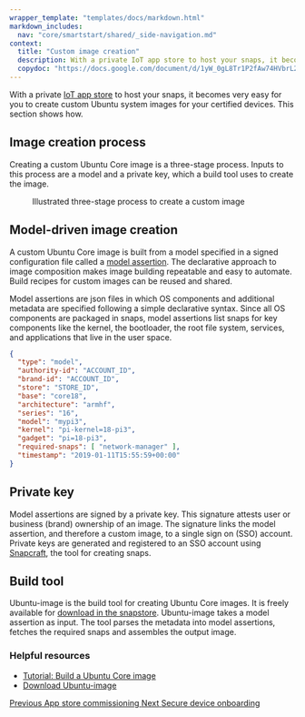 ```yaml
---
wrapper_template: "templates/docs/markdown.html"
markdown_includes:
  nav: "core/smartstart/shared/_side-navigation.md"
context:
  title: "Custom image creation"
  description: With a private IoT app store to host your snaps, it becomes very easy for you to create custom Ubuntu system images for your certified devices. This section shows how.
  copydoc: "https://docs.google.com/document/d/1yW_0gL8Tr1P2fAw74HVbrL2eB51eusLk_lSeEeVqJW4/edit"
---
```


With a private [IoT app store](/internet-of-things/appstore) to host your snaps, it becomes very easy for you to create custom Ubuntu system images for your certified devices. This section shows how.

## Image creation process

Creating a custom Ubuntu Core image is a three-stage process. Inputs to this process are a model and a private key, which a build tool uses to create the image.

<figure>
  <img src="https://assets.ubuntu.com/v1/65f355f3-ec829b897aa4e0855e08bc1a025ba74421954352_2_690x349.png" alt="" style="margin: 0;" />
  <figcaption>Illustrated three-stage process to create a custom image</figcaption>
</figure>

## Model-driven image creation

A custom Ubuntu Core image is built from a model specified in a signed configuration file called a [model assertion](https://core.docs.ubuntu.com/en/reference/assertions/model). The declarative approach to image composition makes image building repeatable and easy to automate. Build recipes for custom images can be reused and shared.

Model assertions are json files in which OS components and additional metadata are specified following a simple declarative syntax. Since all OS components are packaged in snaps, model assertions list snaps for key components like the kernel, the bootloader, the root file system, services, and applications that live in the user space.

```json
{
  "type": "model",
  "authority-id": "ACCOUNT_ID",
  "brand-id": "ACCOUNT_ID",
  "store": "STORE_ID",
  "base": "core18",
  "architecture": "armhf",
  "series": "16",
  "model": "mypi3",
  "kernel": "pi-kernel=18-pi3",
  "gadget": "pi=18-pi3",
  "required-snaps": [ "network-manager" ],
  "timestamp": "2019-01-11T15:55:59+00:00"
}
```

## Private key

Model assertions are signed by a private key. This signature attests user or business (brand) ownership of an image. The signature links the model assertion, and therefore a custom image, to a single sign on (SSO) account. Private keys are generated and registered to an SSO account using [Snapcraft](https://snapcraft.io/), the tool for creating snaps.

## Build tool

Ubuntu-image is the build tool for creating Ubuntu Core images. It is freely available for [download in the snapstore](https://snapcraft.io/ubuntu-image). Ubuntu-image takes a model assertion as input. The tool parses the metadata into model assertions, fetches the required snaps and assembles the output image.

### Helpful resources

- [Tutorial: Build a Ubuntu Core image](https://snapcraft.io/tutorials/create-your-own-core-image#1-overview)
- [Download Ubuntu-image](https://snapcraft.io/ubuntu-image)

<footer class="p-article-pagination">
  <a class="p-article-pagination__link--previous" href="/core/smartstart/guide/app-store-commissioning">
    <span class="p-article-pagination__label">Previous</span>
    <span class="p-article-pagination__title">App store commissioning</span>
  </a>
  <a class="p-article-pagination__link--next" href="/core/smartstart/guide/secure-device-onboarding">
    <span class="p-article-pagination__label">Next</span>
    <span class="p-article-pagination__title">Secure device onboarding</span>
  </a>
</footer>
